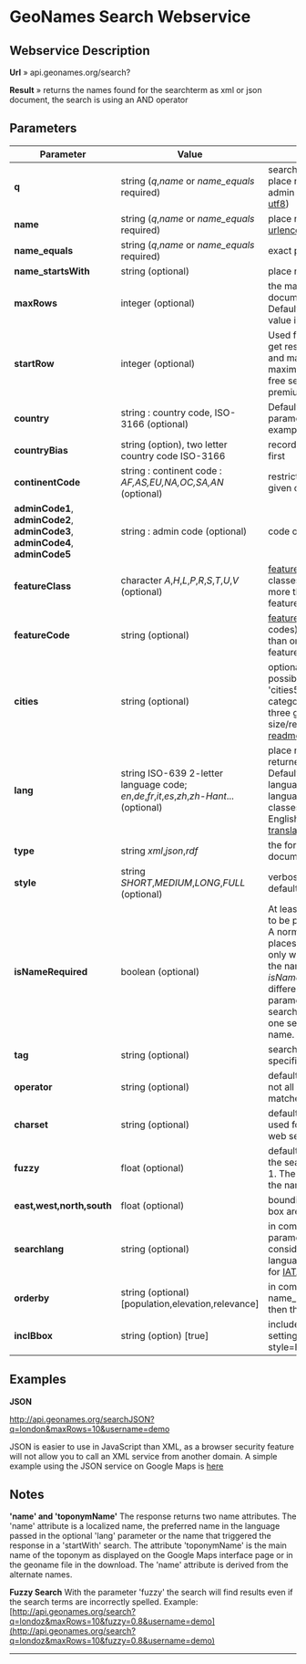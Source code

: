 # GeoNames Search Webservice

## Webservice Description

**Url** » api.geonames.org/search?

**Result** » returns the names found for the searchterm as xml or json document, the search is using an AND operator

## Parameters

| Parameter                                                                      | Value                                                                                        | Description                                                                                                                                                                                                                                                                                                                                                                                                                    |
|--------------------------------------------------------------------------------|----------------------------------------------------------------------------------------------|--------------------------------------------------------------------------------------------------------------------------------------------------------------------------------------------------------------------------------------------------------------------------------------------------------------------------------------------------------------------------------------------------------------------------------|
| **q**                                                                          | string (*q*,*name* or *name_equals* required)                                                | search over all attributes of a place : place name, country name, continent, admin codes,... (**Important:** [urlencoded utf8](http://forum.geonames.org/gforum/posts/list/8.page))                                                                                                                                                                                                                                            |
| **name**                                                                       | string (*q*,*name* or *name_equals* required)                                                | place name only (**Important:** [urlencoded utf8](http://forum.geonames.org/gforum/posts/list/8.page))                                                                                                                                                                                                                                                                                                                         |
| **name_equals**                                                                | string (*q*,*name* or *name_equals* required)                                                | exact place name                                                                                                                                                                                                                                                                                                                                                                                                               |
| **name_startsWith**                                                            | string (optional)                                                                            | place name starts with given characters                                                                                                                                                                                                                                                                                                                                                                                        |
| **maxRows**                                                                    | integer (optional)                                                                           | the maximal number of rows in the document returned by the service. Default is 100, the maximal allowed value is 1000.                                                                                                                                                                                                                                                                                                         |
| **startRow**                                                                   | integer (optional)                                                                           | Used for paging results. If you want to get results 30 to 40, use startRow=30 and maxRows=10. Default is 0, the maximal allowed value is 5000 for the free services and 25000 for the premium services                                                                                                                                                                                                                         |
| **country**                                                                    | string : country code, ISO-3166 (optional)                                                   | Default is all countries. The country parameter may occur more than once, example: country=FR&country=GP                                                                                                                                                                                                                                                                                                                       |
| **countryBias**                                                                | string (option), two letter country code ISO-3166                                            | records from the countryBias are listed first                                                                                                                                                                                                                                                                                                                                                                                  |
| **continentCode**                                                              | string : continent code : *AF,AS,EU,NA,OC,SA,AN* (optional)                                  | restricts the search for toponym of the given continent.                                                                                                                                                                                                                                                                                                                                                                       |
| **adminCode1**, **adminCode2**, **adminCode3**, **adminCode4**, **adminCode5** | string : admin code (optional)                                                               | code of administrative subdivision                                                                                                                                                                                                                                                                                                                                                                                             |
| **featureClass**                                                               | character *A*,*H*,*L*,*P*,*R*,*S*,*T*,*U*,*V* (optional)                                     | [featureclass(es)](https://www.geonames.org/export/codes.html) (default= all feature classes); this parameter may occur more than once, example: featureClass=P&featureClass=A                                                                                                                                                                                                                                                 |
| **featureCode**                                                                | string (optional)                                                                            | [featurecode(s)](https://www.geonames.org/export/codes.html) (default= all feature codes); this parameter may occur more than once, example: featureCode=PPLC&featureCode=PPLX                                                                                                                                                                                                                                                 |
| **cities**                                                                     | string (optional)                                                                            | optional filter parameter with three possible values 'cities1000', 'cities5000','cities15000' used to categorize the populated places into three groups according to size/relevance. See the download [readme](http://download.geonames.org/export/dump/readme.txt) for further infos                                                                                                                                          |
| **lang**                                                                       | string ISO-639 2-letter language code; *en*,*de*,*fr*,*it*,*es*,*zh*,*zh-Hant*... (optional) | place name and country name will be returned in the specified language. Default is English. With the pseudo language code 'local' the local language will be returned. Feature classes and codes are only available in English and Bulgarian. Any [help in translating](http://forum.geonames.org/gforum/posts/list/25.page) is welcome.                                                                                       |
| **type**                                                                       | string *xml*,*json*,*rdf*                                                                    | the format type of the returned document, default = xml                                                                                                                                                                                                                                                                                                                                                                        |
| **style**                                                                      | string *SHORT*,*MEDIUM*,*LONG*,*FULL* (optional)                                             | verbosity of returned xml document, default = MEDIUM                                                                                                                                                                                                                                                                                                                                                                           |
| **isNameRequired**                                                             | boolean (optional)                                                                           | At least one of the search term needs to be part of the place name. Example : A normal search for Berlin will return all places within the state of Berlin. If we only want to find places with 'Berlin' in the name we set the parameter *isNameRequired* to 'true'. The difference to the name_equals parameter is that this will allow searches for 'Berlin, Germany' as only one search term needs to be part of the name. |
| **tag**                                                                        | string (optional)                                                                            | search for toponyms tagged with the specified tag                                                                                                                                                                                                                                                                                                                                                                              |
| **operator**                                                                   | string (optional)                                                                            | default is 'AND', with the operator 'OR' not all search terms need to be matched by the response                                                                                                                                                                                                                                                                                                                               |
| **charset**                                                                    | string (optional)                                                                            | default is 'UTF8', defines the encoding used for the document returned by the web service.                                                                                                                                                                                                                                                                                                                                     |
| **fuzzy**                                                                      | float (optional)                                                                             | default is '1', defines the fuzziness of the search terms. float between 0 and 1. The search term is only applied to the name attribute.                                                                                                                                                                                                                                                                                       |
| **east,west,north,south**                                                      | float (optional)                                                                             | bounding box, only features within the box are returned                                                                                                                                                                                                                                                                                                                                                                        |
| **searchlang**                                                                 | string (optional)                                                                            | in combination with the name parameter, the search will only consider names in the specified language. Used for instance to query for [IATA](http://www.iata.org/publications/Pages/code-search.aspx) airport codes.                                                                                                                                                                                                           |
| **orderby**                                                                    | string (optional)[population,elevation,relevance]                                            | in combination with the name_startsWith, if set to 'relevance' then the result is sorted by relevance.                                                                                                                                                                                                                                                                                                                         |
| **inclBbox**                                                                   | string (option) [true]                                                                       | include Bbox info, regardless of style setting. (normally only included with style=FULL)                                                                                                                                                                                                                                                                                                                                       |

## Examples
**JSON**

http://api.geonames.org/searchJSON?q=london&maxRows=10&username=demo

JSON is easier to use in JavaScript than XML, as a browser security feature will not allow you to call an XML service from another domain. A simple example using the JSON service on Google Maps is [here](http://www.geonames.org/maps/json-googlemaps-example.html)

## Notes

**'name' and 'toponymName'**
The response returns two name attributes. The 'name' attribute is a localized name, the preferred name in the language passed in the optional 'lang' parameter or the name that triggered the response in a 'startWith' search. The attribute 'toponymName' is the main name of the toponym as displayed on the Google Maps interface page or in the geoname file in the download. The 'name' attribute is derived from the alternate names.

**Fuzzy Search**
With the parameter 'fuzzy' the search will find results even if the search terms are incorrectly spelled. Example: [http://api.geonames.org/search?q=londoz&maxRows=10&fuzzy=0.8&username=demo](http://api.geonames.org/search?q=londoz&maxRows=10&fuzzy=0.8&username=demo)

---


